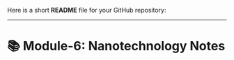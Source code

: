 Here is a short **README** file for your GitHub repository:  

---

# 📚 Module-6: Nanotechnology Notes  

